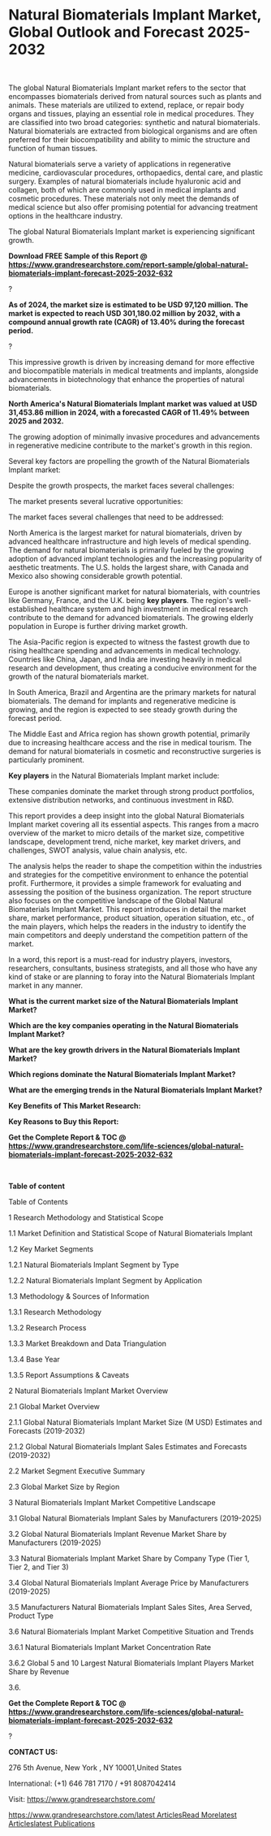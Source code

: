 <h1>Natural Biomaterials Implant Market, Global Outlook and Forecast 2025-2032</h1><br/><p>The global Natural Biomaterials Implant market refers to the sector that encompasses biomaterials derived from natural sources such as plants and animals. These materials are utilized to extend, replace, or repair body organs and tissues, playing an essential role in medical procedures. They are classified into two broad categories: synthetic and natural biomaterials. Natural biomaterials are extracted from biological organisms and are often preferred for their biocompatibility and ability to mimic the structure and function of human tissues.</p>
 
 
 
 <p>Natural biomaterials serve a variety of applications in regenerative medicine, cardiovascular procedures, orthopaedics, dental care, and plastic surgery. Examples of natural biomaterials include hyaluronic acid and collagen, both of which are commonly used in medical implants and cosmetic procedures. These materials not only meet the demands of medical science but also offer promising potential for advancing treatment options in the healthcare industry.</p>
 
 
 
 <p>The global Natural Biomaterials Implant market is experiencing significant growth.</p>
 
 
 
 <div><b>Download FREE Sample of this Report @ <a href="https://www.grandresearchstore.com/report-sample/global-natural-biomaterials-implant-forecast-2025-2032-632">https://www.grandresearchstore.com/report-sample/global-natural-biomaterials-implant-forecast-2025-2032-632</a></b></div>
 
 
 
 <p>? </p>
 
 
 
 <p><strong>As of 2024, the market size is estimated to be USD 97,120 million. The market is expected to reach USD 301,180.02 million by 2032, with a compound annual growth rate (<strong>CAGR</strong>) of 13.40% during the forecast period. </strong></p>
 
 
 
 <p>? </p>
 
 
 
 <p>This impressive growth is driven by increasing demand for more effective and biocompatible materials in medical treatments and implants, alongside advancements in biotechnology that enhance the properties of natural biomaterials.</p>
 
 
 
 <p><strong>North America&#39;s Natural Biomaterials Implant market was valued at USD 31,453.86 million in 2024, with a forecasted <strong>CAGR</strong> of 11.49% between 2025 and 2032. </strong></p>
 
 
 
 <p>The growing adoption of minimally invasive procedures and advancements in regenerative medicine contribute to the market&#39;s growth in this region.</p>
 
 
 
 <p>Several key factors are propelling the growth of the Natural Biomaterials Implant market:</p>
 
 
 
 <p>Despite the growth prospects, the market faces several challenges:</p>
 
 
 
 <p>The market presents several lucrative opportunities:</p>
 
 
 
 <p>The market faces several challenges that need to be addressed:</p>
 
 
 
 <p>North America is the largest market for natural biomaterials, driven by advanced healthcare infrastructure and high levels of medical spending. The demand for natural biomaterials is primarily fueled by the growing adoption of advanced implant technologies and the increasing popularity of aesthetic treatments. The U.S. holds the largest share, with Canada and Mexico also showing considerable growth potential.</p>
 
 
 
 <p>Europe is another significant market for natural biomaterials, with countries like Germany, France, and the U.K. being <strong>key players</strong>. The region&#39;s well-established healthcare system and high investment in medical research contribute to the demand for advanced biomaterials. The growing elderly population in Europe is further driving market growth.</p>
 
 
 
 <p>The Asia-Pacific region is expected to witness the fastest growth due to rising healthcare spending and advancements in medical technology. Countries like China, Japan, and India are investing heavily in medical research and development, thus creating a conducive environment for the growth of the natural biomaterials market.</p>
 
 
 
 <p>In South America, Brazil and Argentina are the primary markets for natural biomaterials. The demand for implants and regenerative medicine is growing, and the region is expected to see steady growth during the forecast period.</p>
 
 
 
 <p>The Middle East and Africa region has shown growth potential, primarily due to increasing healthcare access and the rise in medical tourism. The demand for natural biomaterials in cosmetic and reconstructive surgeries is particularly prominent.</p>
 
 
 
 <p><strong>Key players</strong> in the Natural Biomaterials Implant market include:</p>
 
 
 
 <p>These companies dominate the market through strong product portfolios, extensive distribution networks, and continuous investment in R&D.</p>
 
 
 
 <p>This report provides a deep insight into the global Natural Biomaterials Implant market covering all its essential aspects. This ranges from a macro overview of the market to micro details of the market size, competitive landscape, development trend, niche market, key market drivers, and challenges, SWOT analysis, value chain analysis, etc.</p>
 
 
 
 <p>The analysis helps the reader to shape the competition within the industries and strategies for the competitive environment to enhance the potential profit. Furthermore, it provides a simple framework for evaluating and assessing the position of the business organization. The report structure also focuses on the competitive landscape of the Global Natural Biomaterials Implant Market. This report introduces in detail the market share, market performance, product situation, operation situation, etc., of the main players, which helps the readers in the industry to identify the main competitors and deeply understand the competition pattern of the market.</p>
 
 
 
 <p>In a word, this report is a must-read for industry players, investors, researchers, consultants, business strategists, and all those who have any kind of stake or are planning to foray into the Natural Biomaterials Implant market in any manner.</p>
 
 
 
 <p><strong>What is the current market size of the Natural Biomaterials Implant Market?</strong></p>
 
 
 
 <p><strong>Which are the key companies operating in the Natural Biomaterials Implant Market?</strong></p>
 
 
 
 <p><strong>What are the key growth drivers in the Natural Biomaterials Implant Market?</strong></p>
 
 
 
 <p><strong>Which regions dominate the Natural Biomaterials Implant Market?</strong></p>
 
 
 
 <p><strong>What are the emerging trends in the Natural Biomaterials Implant Market?</strong></p>
 
 
 
 <p><strong>Key Benefits of This Market Research:</strong></p>
 
 
 
 <p><strong>Key <strong>Reasons to Buy</strong> this Report:</strong></p>
 
 
 
 <div><b>Get the Complete Report & TOC @ <a href="https://www.grandresearchstore.com/life-sciences/global-natural-biomaterials-implant-forecast-2025-2032-632">https://www.grandresearchstore.com/life-sciences/global-natural-biomaterials-implant-forecast-2025-2032-632</a></b></div>
 
 
 
 <p><br />
 
 <b>Table of content</b></p>
 
 
 
 <p>Table of Contents<br />
 
 1 Research Methodology and Statistical Scope<br />
 
 1.1 Market Definition and Statistical Scope of Natural Biomaterials Implant<br />
 
 1.2 Key Market Segments<br />
 
 1.2.1 Natural Biomaterials Implant Segment by Type<br />
 
 1.2.2 Natural Biomaterials Implant Segment by Application<br />
 
 1.3 Methodology & Sources of Information<br />
 
 1.3.1 Research Methodology<br />
 
 1.3.2 Research Process<br />
 
 1.3.3 Market Breakdown and Data Triangulation<br />
 
 1.3.4 Base Year<br />
 
 1.3.5 Report Assumptions & Caveats<br />
 
 2 Natural Biomaterials Implant Market Overview<br />
 
 2.1 Global Market Overview<br />
 
 2.1.1 Global Natural Biomaterials Implant Market Size (M USD) Estimates and Forecasts (2019-2032)<br />
 
 2.1.2 Global Natural Biomaterials Implant Sales Estimates and Forecasts (2019-2032)<br />
 
 2.2 Market Segment Executive Summary<br />
 
 2.3 Global Market Size by Region<br />
 
 3 Natural Biomaterials Implant Market Competitive Landscape<br />
 
 3.1 Global Natural Biomaterials Implant Sales by Manufacturers (2019-2025)<br />
 
 3.2 Global Natural Biomaterials Implant Revenue Market Share by Manufacturers (2019-2025)<br />
 
 3.3 Natural Biomaterials Implant Market Share by Company Type (Tier 1, Tier 2, and Tier 3)<br />
 
 3.4 Global Natural Biomaterials Implant Average Price by Manufacturers (2019-2025)<br />
 
 3.5 Manufacturers Natural Biomaterials Implant Sales Sites, Area Served, Product Type<br />
 
 3.6 Natural Biomaterials Implant Market Competitive Situation and Trends<br />
 
 3.6.1 Natural Biomaterials Implant Market Concentration Rate<br />
 
 3.6.2 Global 5 and 10 Largest Natural Biomaterials Implant Players Market Share by Revenue<br />
 
 3.6.</p>
 
 
 
 <div><b>Get the Complete Report & TOC @ <a href="https://www.grandresearchstore.com/life-sciences/global-natural-biomaterials-implant-forecast-2025-2032-632">https://www.grandresearchstore.com/life-sciences/global-natural-biomaterials-implant-forecast-2025-2032-632</a></b></div>
 
 
 
 <p>? </p>
 
 
 
 <p><b>CONTACT US:</b><br />
 
 276 5th Avenue, New York , NY 10001,United States<br />
 
 International: (+1) 646 781 7170 / +91 8087042414<br />
 
 Visit: <a href="https://www.grandresearchstore.com/">https://www.grandresearchstore.com/</a><br />
 
 <a href="https://gyeongbokgung.com">https://www.grandresearchstore.com/</a><a href="https://hallyeomaritime.com">latest Articles</a><a href="https://jingwansa.com">Read More</a><a href="https://nguoiviet.jp/">latest Articles</a><a href="https://www.intelmarketresearch.com/">latest Publications</a></p>